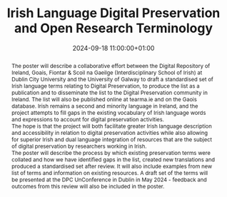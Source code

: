 ---
abstract: "The poster will describe a collaborative effort between the Digital Repository
  of Ireland, Goais, Fiontar & Scoil na Gaeilge (Interdisciplinary School of Irish)
  at Dublin City University and the University of Galway to draft a standardised set
  of Irish language terms relating to Digital Preservation, to produce the list as
  a publication and to disseminate the list to the Digital Preservation community
  in Ireland. The list will also be published  online at tearma.ie and on the Gaois
  database. Irish remains a second and minority language in Ireland, and the project
  attempts to fill gaps in the existing vocabulary of Irish language words and expressions
  to account for digital preservation activities. \n\nThe hope is that the project
  will both facilitate greater Irish language description and accessibility in relation
  to digital preservation activities while also allowing for superior Irish and dual
  language integration of resources that are the subject of digital preservation by
  researchers working in Irish.\n\nThe poster will describe the process by which existing
  preservation terms were collated and how we have identified gaps in the list, created
  new translations and produced a standardised set after review. It will also include
  examples from new list of terms and information on existing resources. A draft set
  of the terms will be presented at the DPC UnConference in Dublin in May 2024 - feedback
  and outcomes from this review will also be included in the poster."
creators:
- Kevin Long
- ' Noelia Romero'
date: 2024-09-18 11:00:00+01:00
document_url: https://zenodo.org/records/13643055/download/pdf
grand_parent: iPRES
institutions: []
keywords:
- communications and advocacy for dp
- from document to data
landing_page_url: https://zenodo.org/records/13643055
language: eng
layout: publication
license: Creative Commons Attribution Share-Alike 4.0 (CC-BY-SA-4.0)
notes_url: ''
parent: iPRES 2024
publication_type: poster
size: null
slides_url: ''
source_name: iPRES
stream_url: ''
title: Irish Language Digital Preservation and Open Research Terminology
year: 2024
---